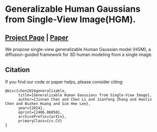 # Generalizable Human Gaussians from Single-View Image(HGM).
## [Project Page](https://jinnan-chen.github.io/projects/HGM/) | [Paper](https://arxiv.org/abs/2406.06050)



We propose single-view generalizable Human Gaussian model (HGM), a diffusion-guided framework for 3D human modeling from a single image.


## Citation
If you find our code or paper helps, please consider citing:
```
@misc{chen2024generalizable,
      title={Generalizable Human Gaussians from Single-View Image}, 
      author={Jinnan Chen and Chen Li and Jianfeng Zhang and Hanlin Chen and Buzhen Huang and Gim Hee Lee},
      year={2024},
      eprint={2406.06050},
      archivePrefix={arXiv},
      primaryClass={cs.CV}
}
